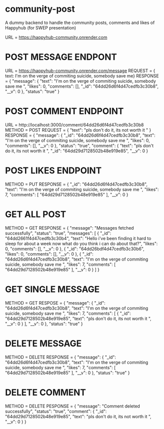 # community-post
A dummy backend to handle the community posts, comments and  likes of Happyhub (for SWEP presentation)

URL = https://happyhub-community.onrender.com

# POST MESSAGE ENDPONT
URL = https://happyhub-community.onrender.com/message
REQUEST = { text: I'm on the verge of commiting suicide, somebody save me}
RESPONSE = {
  "message": {
    "text": "I'm on the verge of commiting suicide, somebody save me ",
    "likes": 0,
    "comments": [],
    "_id": "64dd26d6f4d47cedfb3c30b8",
    "__v": 0
  },
  "status": "true"
}

# POST COMMENT ENDPOINT
URL = http://localhost:3000/comment/64dd26d6f4d47cedfb3c30b8
METHOD = POST
REQUEST = {
  "text": "pls don't do it, its not worth it "
}
RESPONSE = {
  "message": {
    "_id": "64dd26d6f4d47cedfb3c30b8",
    "text": "I'm on the verge of commiting suicide, somebody save me ",
    "likes": 0,
    "comments": [],
    "__v": 0
  },
  "status": "true",
  "comment": {
    "text": "pls don't do it, its not worth it ",
    "_id": "64dd29d7128502b48e919e85",
    "__v": 0
  }


# POST LIKES ENDPOINT
METHOD = PUT
RESPONSE = {
  "_id": "64dd26d6f4d47cedfb3c30b8",
  "text": "I'm on the verge of commiting suicide, somebody save me ",
  "likes": 7,
  "comments": [
    "64dd29d7128502b48e919e85"
  ],
  "__v": 0
}

# GET ALL POST
METHOD = GET
RESPONSE = {
  "message": "Messages fetched successfully",
  "status": "true",
  "messages": [
    {
      "_id": "64dd2661f4d47cedfb3c30b4",
      "text": "Hello i've been finding it hard to sleep for about a week now what do you think i can do about that?",
      "likes": 0,
      "comments": [],
      "__v": 0
    },
    {
      "_id": "64dd26bdf4d47cedfb3c30b6",
      "likes": 0,
      "comments": [],
      "__v": 0
    },
    {
      "_id": "64dd26d6f4d47cedfb3c30b8",
      "text": "I'm on the verge of commiting suicide, somebody save me ",
      "likes": 7,
      "comments": [
        "64dd29d7128502b48e919e85"
      ],
      "__v": 0
    }
  ]
}

# GET SINGLE MESSAGE
METHOD = GET 
RESPOSE = {
  "message": {
    "_id": "64dd26d6f4d47cedfb3c30b8",
    "text": "I'm on the verge of commiting suicide, somebody save me ",
    "likes": 7,
    "comments": [
      {
        "_id": "64dd29d7128502b48e919e85",
        "text": "pls don't do it, its not worth it ",
        "__v": 0
      }
    ],
    "__v": 0
  },
  "status": "true"
}

# DELETE MESSAGE
METHOD = DELETE 
RESPONSE = {
  "message": {
    "_id": "64dd26d6f4d47cedfb3c30b8",
    "text": "I'm on the verge of commiting suicide, somebody save me ",
    "likes": 7,
    "comments": [
      "64dd29d7128502b48e919e85"
    ],
    "__v": 0
  },
  "status": "true"
}

# DELETE COMMENT 
METHOD = DELETE
PESPONSE = {
  "message": "Comment deleted successfully",
  "status": "true",
  "comment": {
    "_id": "64dd29d7128502b48e919e85",
    "text": "pls don't do it, its not worth it ",
    "__v": 0
  }
}


